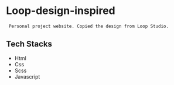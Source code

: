 # Loop-design-inspired

     Personal project website. Copied the design from Loop Studio.

## Tech Stacks

- Html
- Css
- Scss
- Javascript
